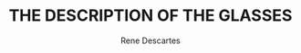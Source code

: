 ---
title: "THE DESCRIPTION OF THE GLASSES"
heading: "Part 9"
weight: 6
author: "Rene Descartes"
image: "/covers/optics.jpg"
description: "There is a difference between our sensation of light and what is in the objects that produces that sensation"
icon: "/icons/descartes.png"
draft: true
---